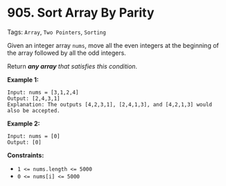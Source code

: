 # 905. Sort Array By Parity

Tags: `Array`, `Two Pointers`, `Sorting`

Given an integer array `nums`, move all the even integers at the beginning of the array followed by all the odd integers.

Return _**any array** that satisfies this condition_.

**Example 1:**

```
Input: nums = [3,1,2,4]
Output: [2,4,3,1]
Explanation: The outputs [4,2,3,1], [2,4,1,3], and [4,2,1,3] would also be accepted.
```

**Example 2:**

```
Input: nums = [0]
Output: [0]
```

**Constraints:**

*   `1 <= nums.length <= 5000`
*   `0 <= nums[i] <= 5000`